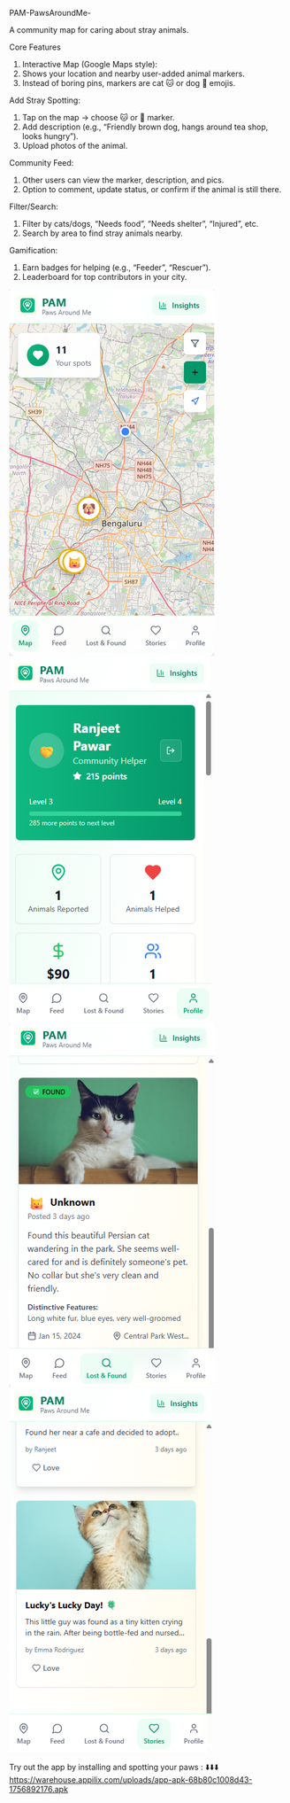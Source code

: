 PAM-PawsAroundMe-

A community map for caring about stray animals.

Core Features

1. Interactive Map (Google Maps style):
2. Shows your location and nearby user-added animal markers.
3. Instead of boring pins, markers are cat 🐱 or dog 🐶 emojis.

Add Stray Spotting:

1. Tap on the map → choose 🐱 or 🐶 marker.
2. Add description (e.g., “Friendly brown dog, hangs around tea shop, looks hungry”).
3. Upload photos of the animal.

Community Feed:
1. Other users can view the marker, description, and pics.
2. Option to comment, update status, or confirm if the animal is still there.

Filter/Search:
1. Filter by cats/dogs, “Needs food”, “Needs shelter”, “Injured”, etc.
2. Search by area to find stray animals nearby.

Gamification:
1. Earn badges for helping (e.g., “Feeder”, “Rescuer”).
2. Leaderboard for top contributors in your city.



![image alt](https://github.com/ranjeet0308/PAM-PawsAroundMe-/blob/9fa272b17e9940ed6b97b66b07fb5efefde18c3b/Screenshot%202025-09-03%20152237.png)
![image alt](https://github.com/ranjeet0308/PAM-PawsAroundMe-/blob/386eefc77b2a71314a1cb4c1ea41361d4b4642d3/Screenshot%202025-09-03%20152249.png)
![image alt](https://github.com/ranjeet0308/PAM-PawsAroundMe-/blob/386eefc77b2a71314a1cb4c1ea41361d4b4642d3/Screenshot%202025-09-03%20152302.png)
![image alt](https://github.com/ranjeet0308/PAM-PawsAroundMe-/blob/386eefc77b2a71314a1cb4c1ea41361d4b4642d3/Screenshot%202025-09-03%20152314.png)


Try out the app by installing and spotting your paws : 
⬇️⬇️⬇️
https://warehouse.appilix.com/uploads/app-apk-68b80c1008d43-1756892176.apk
